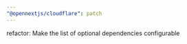 ```yaml
---
"@opennextjs/cloudflare": patch
---
```


refactor: Make the list of optional dependencies configurable
